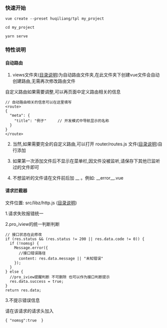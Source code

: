 ### 快速开始

```
vue create --preset huqiliang/tpl my_project

cd my_project 

yarn serve
```


### 特性说明

#### 自动路由

1. views文件夹([目录说明](http://localhost:8081/pro_iview/guide/stage/start.html))为自动路由文件夹,在此文件夹下创建vue文件会自动创建路由,无需再次修改路由文件

自定义路由如果需要调整,可以再页面中定义路由相关的信息
```
// 自动路由相关的信息可以在这里填写
<route>
{
  "meta": {
    "title": "例子"     // 开发模式中导航显示的名称
  }
}
</route>

```
2. 当然,如果需要完全的自定义路由,可以打开 router/routes.js 文件([目录说明](http://localhost:8081/pro_iview/guide/stage/start.html))自行添加

3. 如果第一次添加文件后不显示在菜单栏,因文件没被监听,请保存下其他已监听过的文件即可
4. 不想监听的文件请在文件前后加 __ 。例如: \_\_error\_\_.vue

#### 请求拦截器

文件位置:  src/libz/http.js  ([目录说明](http://localhost:8081/pro_iview/guide/stage/start.html))

1.请求失败报错统一

2.pro_iview的统一判断判断
```
// 接口状态在此修改
if (res.status && (res.status != 200 || res.data.code != 0)) {
  if (!nomsg) {
    Message.error({
      //接口错误路径
      content: res.data.message || "未知错误"
    });
  }
} else {
  //pro_iview提醒判断 不可删除 也可以作为接口判断提示
  res.data.success = true;
}
return res.data;
```

3.不提示错误信息

请在该请求的请求头加入 
```
{ "nomsg":true  }
```